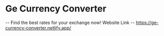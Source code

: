 # Ge Currency Converter
-- Find the best rates for your exchange now!
Website Link -- https://ge-currency-converter.netlify.app/
